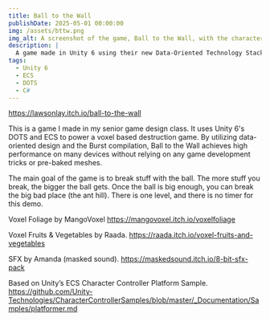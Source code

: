 ```yaml
---
title: Ball to the Wall
publishDate: 2025-05-01 00:00:00
img: /assets/bttw.png
img_alt: A screenshot of the game, Ball to the Wall, with the character and the ball crouching next to the logo.
description: |
  A game made in Unity 6 using their new Data-Oriented Technology Stack and ECS.
tags:
  - Unity 6
  - ECS
  - DOTS
  - C#
---
```


https://lawsonlay.itch.io/ball-to-the-wall


This is a game I made in my senior game design class. It uses Unity 6's DOTS and ECS to power a voxel based destruction game. By utilizing data-oriented design and the Burst compilation, Ball to the Wall achieves high performance on many devices without relying on any game development tricks or pre-baked meshes.

The main goal of the game is to break stuff with the ball. The more stuff you break, the bigger the ball gets. Once the ball is big enough, you can break the big bad place (the ant hill). There is one level, and there is no timer for this demo.

Voxel Foliage by MangoVoxel
https://mangovoxel.itch.io/voxelfoliage

Voxel Fruits & Vegetables by Raada.
https://raada.itch.io/voxel-fruits-and-vegetables

SFX by Amanda (masked sound).
https://maskedsound.itch.io/8-bit-sfx-pack

Based on Unity’s ECS Character Controller Platform Sample.
https://github.com/Unity-Technologies/CharacterControllerSamples/blob/master/_Documentation/Samples/platformer.md
